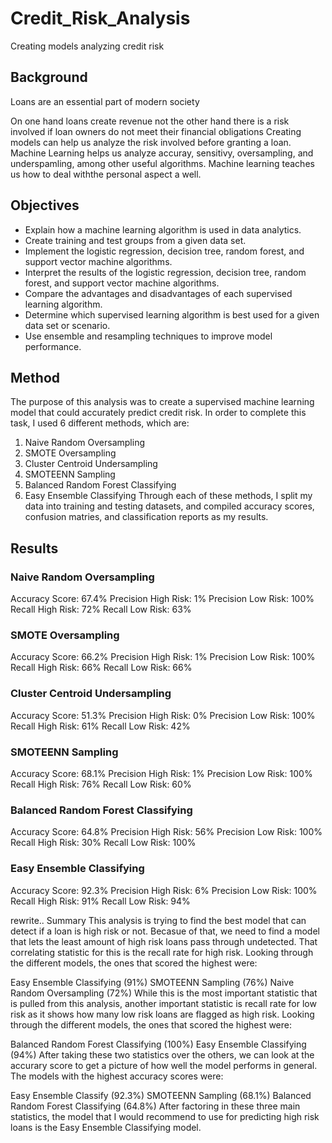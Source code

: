 # Credit_Risk_Analysis
Creating models analyzing credit risk


## Background
Loans are an essential part of modern society

On one hand loans create revenue not the other hand there is a risk involved if loan owners do not meet their financial obligations
Creating models can help us analyze the risk involved before granting a loan. 
Machine Learning helps us analyze accuray, sensitivy, oversampling, and underspamling, among other useful algorithms. 
Machine learning teaches us how to deal withthe personal aspect a well.


## Objectives

* Explain how a machine learning algorithm is used in data analytics.
* Create training and test groups from a given data set.
* Implement the logistic regression, decision tree, random forest, and support vector machine algorithms.
* Interpret the results of the logistic regression, decision tree, random forest, and support vector machine algorithms.
* Compare the advantages and disadvantages of each supervised learning algorithm.
* Determine which supervised learning algorithm is best used for a given data set or scenario.
* Use ensemble and resampling techniques to improve model performance.
 


## Method
The purpose of this analysis was to create a supervised machine learning model that could accurately predict credit risk. In order to complete this task, I used 6 different methods, which are:
1. Naive Random Oversampling
2. SMOTE Oversampling
3. Cluster Centroid Undersampling
4. SMOTEENN Sampling
5. Balanced Random Forest Classifying
6. Easy Ensemble Classifying
Through each of these methods, I split my data into training and testing datasets, and compiled accuracy scores, confusion matries, and classification reports as my results.

## Results

### Naive Random Oversampling
Accuracy Score: 67.4%
Precision High Risk: 1%
Precision Low Risk: 100%
Recall High Risk: 72%
Recall Low Risk: 63%

### SMOTE Oversampling
Accuracy Score: 66.2%
Precision High Risk: 1%
Precision Low Risk: 100%
Recall High Risk: 66%
Recall Low Risk: 66%

### Cluster Centroid Undersampling
Accuracy Score: 51.3%
Precision High Risk: 0%
Precision Low Risk: 100%
Recall High Risk: 61%
Recall Low Risk: 42%

### SMOTEENN Sampling
Accuracy Score: 68.1%
Precision High Risk: 1%
Precision Low Risk: 100%
Recall High Risk: 76%
Recall Low Risk: 60%

### Balanced Random Forest Classifying
Accuracy Score: 64.8%
Precision High Risk: 56%
Precision Low Risk: 100%
Recall High Risk: 30%
Recall Low Risk: 100%

### Easy Ensemble Classifying
Accuracy Score: 92.3%
Precision High Risk: 6%
Precision Low Risk: 100%
Recall High Risk: 91%
Recall Low Risk: 94%

rewrite.. 
Summary
This analysis is trying to find the best model that can detect if a loan is high risk or not. Becasue of that, we need to find a model that lets the least amount of high risk loans pass through undetected. That correlating statistic for this is the recall rate for high risk. Looking through the different models, the ones that scored the highest were:

Easy Ensemble Classifying (91%)
SMOTEENN Sampling (76%)
Naive Random Oversampling (72%)
While this is the most important statistic that is pulled from this analysis, another important statistic is recall rate for low risk as it shows how many low risk loans are flagged as high risk. Looking through the different models, the ones that scored the highest were:

Balanced Random Forest Classifying (100%)
Easy Ensemble Classifying (94%)
After taking these two statistics over the others, we can look at the accurary score to get a picture of how well the model performs in general. The models with the highest accuracy scores were:

Easy Ensemble Classify (92.3%)
SMOTEENN Sampling (68.1%)
Balanced Random Forest Classifying (64.8%)
After factoring in these three main statistics, the model that I would recommend to use for predicting high risk loans is the Easy Ensemble Classifying model.




